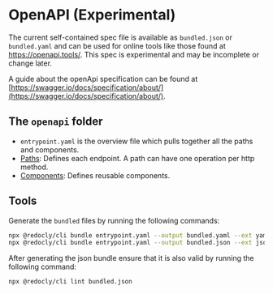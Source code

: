 # OpenAPI (Experimental)

The current self-contained spec file is available as `bundled.json` or `bundled.yaml` and can be used for online tools like those found at <https://openapi.tools/>.
This spec is experimental and may be incomplete or change later.

A guide about the openApi specification can be found at [https://swagger.io/docs/specification/about/](https://swagger.io/docs/specification/about/).


## The `openapi` folder

* `entrypoint.yaml` is the overview file which pulls together all the paths and components.
* [Paths](paths/README.md): Defines each endpoint.  A path can have one operation per http method.
* [Components](components/README.md): Defines reusable components.

## Tools

Generate the `bundled` files by running the following commands:

```bash
npx @redocly/cli bundle entrypoint.yaml --output bundled.yaml --ext yaml
npx @redocly/cli bundle entrypoint.yaml --output bundled.json --ext json
```

After generating the json bundle ensure that it is also valid by running the following command:

```bash
npx @redocly/cli lint bundled.json
```
